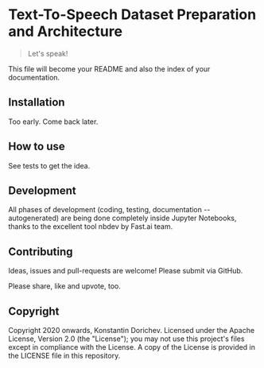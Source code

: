 # Text-To-Speech Dataset Preparation and Architecture
> Let's speak!


This file will become your README and also the index of your documentation.

## Installation

Too early. Come back later.

## How to use

See tests to get the idea.

## Development

All phases of development (coding, testing, documentation -- autogenerated) are being done completely inside Jupyter Notebooks, thanks to the excellent tool nbdev by Fast.ai team.

## Contributing

Ideas, issues and pull-requests are welcome! Please submit via GitHub.

Please share, like and upvote, too.

## Copyright

Copyright 2020 onwards, Konstantin Dorichev. Licensed under the Apache License, Version 2.0 (the "License"); you may not use this project's files except in compliance with the License. A copy of the License is provided in the LICENSE file in this repository.
